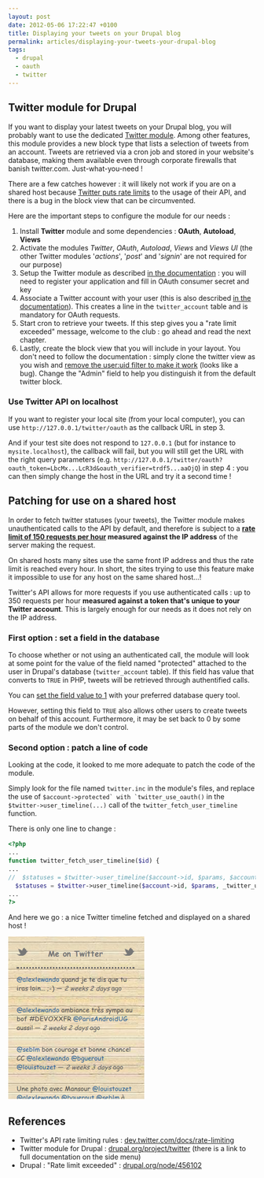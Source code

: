 ```yaml
---
layout: post
date: 2012-05-06 17:22:47 +0100
title: Displaying your tweets on your Drupal blog
permalink: articles/displaying-your-tweets-your-drupal-blog
tags:
  - drupal
  - oauth
  - twitter
---
```

## Twitter module for Drupal

If you want to display your latest tweets on your Drupal blog, you will probably want to use the dedicated [Twitter module](http://drupal.org/project/twitter). Among other features, this module provides a new block type that lists a selection of tweets from an account. Tweets are retrieved via a cron job and stored in your website's database, making them available even through corporate firewalls that banish twitter.com. Just-what-you-need !

There are a few catches however : it will likely not work if you are on a shared host because [Twitter puts rate limits](https://dev.twitter.com/docs/rate-limiting) to the usage of their API, and there is a bug in the block view that can be circumvented.

Here are the important steps to configure the module for our needs :

1. Install **Twitter** module and some dependencies : **OAuth**, **Autoload**, **Views**
2. Activate the modules *Twitter*, *OAuth*, *Autoload*, *Views* and *Views UI* (the other Twitter modules '*actions*', '*post*' and '*signin*' are not required for our purpose)
3. Setup the Twitter module as described [in the documentation](http://drupal.org/node/1226204) : you will need to register your application and fill in OAuth consumer secret and key
4. Associate a Twitter account with your user (this is also described [in the documentation](http://drupal.org/node/1253026)). This creates a line in the `twitter_account` table and is mandatory for OAuth requests.
5. Start cron to retrieve your tweets. If this step gives you a "rate limit exceeded" message, welcome to the club : go ahead and read the next chapter.
6. Lastly, create the block view that you will include in your layout. You don't need to follow the documentation : simply clone the twitter view as you wish and [remove the user:uid filter to make it work](http://drupal.org/node/1253026#comment-5917528) (looks like a bug). Change the "Admin" field to help you distinguish it from the default twitter block.


### Use Twitter API on localhost

If you want to register your local site (from your local computer), you can use `http://127.0.0.1/twitter/oauth` as the callback URL in step 3.

And if your test site does not respond to `127.0.0.1` (but for instance to `mysite.localhost`), the callback will fail, but you will still get the URL with the right query parameters (e.g. `http://127.0.0.1/twitter/oauth?oauth_token=LbcMx...LcR3d&oauth_verifier=trdf5...aaOjQ`) in step 4 : you can then simply change the host in the URL and try it a second time !

## Patching for use on a shared host

In order to fetch twitter statuses (your tweets), the Twitter module makes unauthenticated calls to the API by default, and therefore is subject to a **[rate limit of 150 requests per hour](https://dev.twitter.com/docs/rate-limiting#rest) measured against the IP address** of the server making the request.

On shared hosts many sites use the same front IP address and thus the rate limit is reached every hour. In short, the sites trying to use this feature make it impossible to use for any host on the same shared host...!

Twitter's API allows for more requests if you use authenticated calls : up to 350 requests per hour **measured against a token that's unique to your Twitter account**. This is largely enough for our needs as it does not rely on the IP address.

### First option : set a field in the database

To choose whether or not using an authenticated call, the module will look at some point for the value of the field named "protected" attached to the user in Drupal's database (`twitter_account` table). If this field has value that converts to `TRUE` in PHP, tweets will be retrieved through authentified calls.

You can [set the field value to 1](http://drupal.org/node/1358308#comment-5644266) with your preferred database query tool.

However, setting this field to `TRUE` also allows other users to create tweets on behalf of this account. Furthermore, it may be set back to 0 by some parts of the module we don't control.

### Second option : patch a line of code

Looking at the code, it looked to me more adequate to patch the code of the module.

Simply look for the file named `twitter.inc` in the module's files, and replace the use of ``$account->protected` with `twitter_use_oauth()`` in the ``$twitter->user_timeline(...)`` call of the `twitter_fetch_user_timeline` function.

There is only one line to change :

```php
<?php
...
function twitter_fetch_user_timeline($id) {
...
//  $statuses = $twitter->user_timeline($account->id, $params, $account->protected);
  $statuses = $twitter->user_timeline($account->id, $params, _twitter_use_oauth());
...
?>
```

And here we go : a nice Twitter timeline fetched and displayed on a shared host !

![Sample site tweets block](/assets/blog/sites_tweets.png)


## References

- Twitter's API rate limiting rules : [dev.twitter.com/docs/rate-limiting](https://dev.twitter.com/docs/rate-limiting)
- Twitter module for Drupal : [drupal.org/project/twitter](http://drupal.org/project/twitter) (there is a link to full documentation on the side menu)
- Drupal : "Rate limit exceeded" : [drupal.org/node/456102](http://drupal.org/node/456102)
